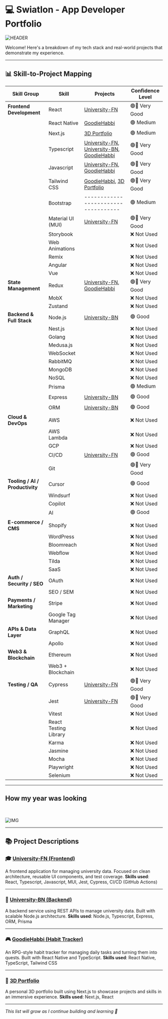 # 💻 Swiatlon - App Developer Portfolio

![HEADER](images/header.png)

Welcome! Here's a breakdown of my tech stack and real-world projects that demonstrate my experience.

---

## 📊 Skill-to-Project Mapping

| **Skill Group**           | **Skill**           | **Projects**                                        | **Confidence Level**    |
|---------------------------|---------------------|-----------------------------------------------------|-------------------------|
| **Frontend Development**  | React               | [University-FN](https://github.com/Swiatlon/University-FN) | 🟢🔵 Very Good |
|                           | React Native        | [GoodieHabbi](https://github.com/Swiatlon/GoodieHabbi) | 🟢 Medium |
|                           | Next.js             | [3D Portfolio](https://portfolio-swiatlons-projects.vercel.app/) | 🟢 Medium  |
|                           | Typescript          | [University-FN](https://github.com/Swiatlon/University-FN), [University-BN](https://github.com/Swiatlon/University-BN), [GoodieHabbi](https://github.com/Swiatlon/GoodieHabbi) | 🟢🔵 Very Good |
|                           | Javascript          | [University-FN](https://github.com/Swiatlon/University-FN), [GoodieHabbi](https://github.com/Swiatlon/GoodieHabbi) | 🟢🔵 Very Good |
|                           | Tailwind CSS        | [GoodieHabbi](https://github.com/Swiatlon/GoodieHabbi), [3D Portfolio](https://portfolio-swiatlons-projects.vercel.app/) | 🟢🔵 Very Good |
|                           | Bootstrap           |-----------------------------------| 🟢 Medium |
|                           | Material UI (MUI)   | [University-FN](https://github.com/Swiatlon/University-FN) | 🟢🔵 Very Good |
|                           | Storybook           |                                                     | ❌ Not Used |
|                           | Web Animations      |                                                     | ❌ Not Used |
|                           | Remix               |                                                     | ❌ Not Used |
|                           | Angular             |                                                     | ❌ Not Used |
|                           | Vue                 |                                                     | ❌ Not Used |
| **State Management**      | Redux               | [University-FN](https://github.com/Swiatlon/University-FN), [GoodieHabbi](https://github.com/Swiatlon/GoodieHabbi) | 🟢🔵 Very Good |
|                           | MobX                |                                                     | ❌ Not Used |
|                           | Zustand             |                                                     | ❌ Not Used |
| **Backend & Full Stack**  | Node.js             | [University-BN](https://github.com/Swiatlon/University-BN) | 🟢 Good |
|                           | Nest.js             |                                                     | ❌ Not Used |
|                           | Golang              |                                                     | ❌ Not Used |
|                           | Medusa.js           |                                                     | ❌ Not Used |
|                           | WebSocket           |                                                     | ❌ Not Used |
|                           | RabbitMQ            |                                                     | ❌ Not Used |
|                           | MongoDB             |                                                     | ❌ Not Used |
|                           | NoSQL               |                                                     | ❌ Not Used |
|                           | Prisma              |                                                     | 🟢 Medium  |
|                           | Express             | [University-BN](https://github.com/Swiatlon/University-BN) | 🟢 Good |
|                           | ORM                 | [University-BN](https://github.com/Swiatlon/University-BN) | 🟢 Good |
| **Cloud & DevOps**        | AWS                 |                                                     | ❌ Not Used |
|                           | AWS Lambda          |                                                     | ❌ Not Used |
|                           | GCP                 |                                                     | ❌ Not Used |
|                           | CI/CD               | [University-FN](https://github.com/Swiatlon/University-FN) | 🟢 Good |
|                           | Git                 |                                                     | 🟢🔵 Very Good |
| **Tooling / AI / Productivity** | Cursor         |                                                    | 🟢 Good |
|                           | Windsurf            |                                                     | ❌ Not Used |
|                           | Copilot             |                                                     | ❌ Not Used |
|                           | AI                  |                                                     | 🟢 Good |
| **E-commerce / CMS**      | Shopify             |                                                     | ❌ Not Used |
|                           | WordPress           |                                                     | ❌ Not Used |
|                           | Bloomreach          |                                                     | ❌ Not Used |
|                           | Webflow             |                                                     | ❌ Not Used |
|                           | Tilda               |                                                     | ❌ Not Used |
|                           | SaaS                |                                                     | ❌ Not Used |
| **Auth / Security / SEO** | OAuth               |                                                     | ❌ Not Used |
|                           | SEO / SEM           |                                                     | ❌ Not Used |
| **Payments / Marketing**  | Stripe              |                                                     | ❌ Not Used |
|                           | Google Tag Manager  |                                                     | ❌ Not Used |
| **APIs & Data Layer**     | GraphQL             |                                                     | ❌ Not Used |
|                           | Apollo              |                                                     | ❌ Not Used |
| **Web3 & Blockchain**     | Ethereum            |                                                     | ❌ Not Used |
|                           | Web3 + Blockchain   |                                                     | ❌ Not Used |
| **Testing / QA**          | Cypress             | [University-FN](https://github.com/Swiatlon/University-FN) | 🟢🔵 Very Good |
|                           | Jest                | [University-FN](https://github.com/Swiatlon/University-FN) | 🟢🔵 Very Good |
|                           | Vitest              |                                                     | ❌ Not Used |
|                           | React Testing Library |                                                   | ❌ Not Used |
|                           | Karma               |                                                     | ❌ Not Used |
|                           | Jasmine             |                                                     | ❌ Not Used |
|                           | Mocha               |                                                     | ❌ Not Used |
|                           | Playwright          |                                                     | ❌ Not Used |
|                           | Selenium            |                                                     | ❌ Not Used |

---

## **How my year was looking**
</br>

![IMG](https://github-readme-stats.vercel.app/api?username=Swiatlon&show_icons=true&theme=tokyonight)

---

## 📚 Project Descriptions

### 🎓 [University-FN (Frontend)](https://github.com/Swiatlon/University-FN)
A frontend application for managing university data. Focused on clean architecture, reusable UI components, and test coverage.
**Skills used**: React, Typescript, Javascript, MUI, Jest, Cypress, CI/CD (GitHub Actions)

---

### 🧮 [University-BN (Backend)](https://github.com/Swiatlon/University-BN)
A backend service using REST APIs to manage university data. Built with scalable Node.js architecture.
**Skills used**: Node.js, Typescript, Express, ORM, Prisma

---

### 🎮 [GoodieHabbi (Habit Tracker)](https://github.com/Swiatlon/GoodieHabbi)
An RPG-style habit tracker for managing daily tasks and turning them into quests. Built with React Native and TypeScript.
**Skills used**: React Native, TypeScript, Tailwind CSS

---

### 📱 [3D Portfolio](https://portfolio-swiatlons-projects.vercel.app/)
A personal 3D portfolio built using Next.js to showcase projects and skills in an immersive experience.
**Skills used**: Next.js, React

---

_This list will grow as I continue building and learning 🚀_
